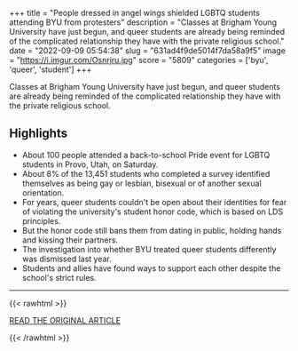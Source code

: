 +++
title = "People dressed in angel wings shielded LGBTQ students attending BYU from protesters"
description = "Classes at Brigham Young University have just begun, and queer students are already being reminded of the complicated relationship they have with the private religious school."
date = "2022-09-09 05:54:38"
slug = "631ad4f9de5014f7da58a9f5"
image = "https://i.imgur.com/Osnrjru.jpg"
score = "5809"
categories = ['byu', 'queer', 'student']
+++

Classes at Brigham Young University have just begun, and queer students are already being reminded of the complicated relationship they have with the private religious school.

## Highlights

- About 100 people attended a back-to-school Pride event for LGBTQ students in Provo, Utah, on Saturday.
- About 8% of the 13,451 students who completed a survey identified themselves as being gay or lesbian, bisexual or of another sexual orientation.
- For years, queer students couldn't be open about their identities for fear of violating the university's student honor code, which is based on LDS principles.
- But the honor code still bans them from dating in public, holding hands and kissing their partners.
- The investigation into whether BYU treated queer students differently was dismissed last year.
- Students and allies have found ways to support each other despite the school's strict rules.

---

{{< rawhtml >}}
  <p class="article-category">
    <a target="_blank" href="https://www.cnn.com/2022/09/07/us/byu-lgbtq-students-tensions-reaj/index.html">READ THE ORIGINAL ARTICLE</a>
  </p>
{{< /rawhtml >}}
